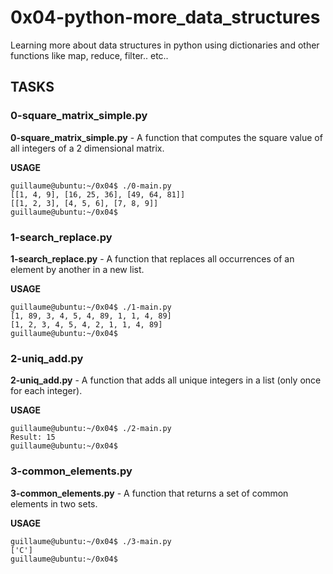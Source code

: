 # 0x04-python-more_data_structures

Learning more about data structures in python using dictionaries and other functions like map, reduce, filter.. etc..

## TASKS

### 0-square_matrix_simple.py
**0-square_matrix_simple.py** - A function that computes the square value of all integers of a 2 dimensional matrix.

**USAGE**

```
guillaume@ubuntu:~/0x04$ ./0-main.py
[[1, 4, 9], [16, 25, 36], [49, 64, 81]]
[[1, 2, 3], [4, 5, 6], [7, 8, 9]]
guillaume@ubuntu:~/0x04$
```


### 1-search_replace.py
**1-search_replace.py** - A function that replaces all occurrences of an element by another in a new list.

**USAGE**
```
guillaume@ubuntu:~/0x04$ ./1-main.py
[1, 89, 3, 4, 5, 4, 89, 1, 1, 4, 89]
[1, 2, 3, 4, 5, 4, 2, 1, 1, 4, 89]
guillaume@ubuntu:~/0x04$
```

### 2-uniq_add.py

**2-uniq_add.py** - A function that adds all unique integers in a list (only once for each integer).


**USAGE**
```
guillaume@ubuntu:~/0x04$ ./2-main.py
Result: 15
guillaume@ubuntu:~/0x04$
```


### 3-common_elements.py

**3-common_elements.py** - A function that returns a set of common elements in two sets.

**USAGE**

```
guillaume@ubuntu:~/0x04$ ./3-main.py
['C']
guillaume@ubuntu:~/0x04$
```
